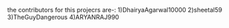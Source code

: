the contributors for this projecrs are-:
1)DhairyaAgarwal10000
2)sheetal59
3)TheGuyDangerous
4)ARYANRAJ990

